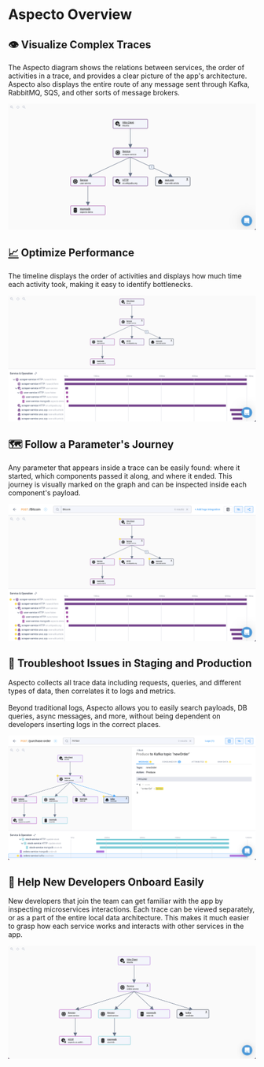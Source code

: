 # Aspecto Overview

## 👁 Visualize Complex Traces

The Aspecto diagram shows the relations between services, the order of activities in a trace, and provides a clear picture of the app's architecture. Aspecto also displays the entire route of any message sent through Kafka, RabbitMQ, SQS, and other sorts of message brokers.

![](<../.gitbook/assets/Diagram playground.png>)

## [📈](https://emojipedia.org/chart-increasing/) Optimize Performance

The timeline displays the order of activities and displays how much time each activity took, making it easy to identify bottlenecks.

![](<../.gitbook/assets/Diagram and timeline.png>)

## 🗺  Follow a Parameter's Journey

Any parameter that appears inside a trace can be easily found: where it started, which components passed it along, and where it ended. This journey is visually marked on the graph and can be inspected inside each component's payload.&#x20;

![](<../.gitbook/assets/Trace viewer search term.png>)

## 🔎  Troubleshoot Issues in Staging and Production

Aspecto collects all trace data including requests, queries, and different types of data, then correlates it to logs and metrics. \
\
Beyond traditional logs, Aspecto allows you to easily search payloads, DB queries, async messages, and more, without being dependent on developers inserting logs in the correct places.

![](<../.gitbook/assets/Trace viewer search param.png>)

## 👋  Help New Developers Onboard Easily

New developers that join the team can get familiar with the app by inspecting microservices interactions. Each trace can be viewed separately, or as a part of the entire local data architecture. This makes it much easier to grasp how each service works and interacts with other services in the app.

![](<../.gitbook/assets/Diagram playground 2.png>)
